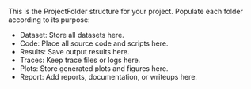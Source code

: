 This is the ProjectFolder structure for your project. Populate each folder according to its purpose:

- Dataset: Store all datasets here.
- Code: Place all source code and scripts here.
- Results: Save output results here.
- Traces: Keep trace files or logs here.
- Plots: Store generated plots and figures here.
- Report: Add reports, documentation, or writeups here.
